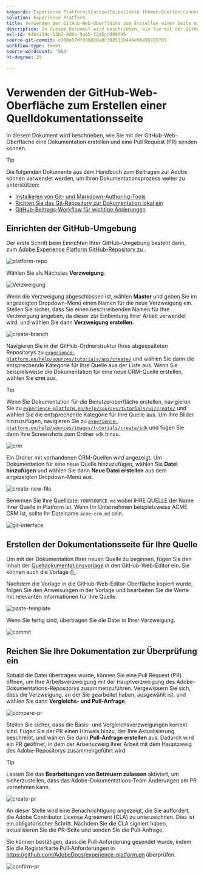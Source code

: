 ```yaml
---
keywords: Experience Platform;Startseite;beliebte Themen;Quellen;Connectoren;Quell-Connectoren;Quellen-SDK;SDK
solution: Experience Platform
title: Verwenden der GitHub-Web-Oberfläche zum Erstellen einer Seite mit der Quellendokumentation
description: In diesem Dokument wird beschrieben, wie Sie mit der GitHub-Web-Oberfläche eine Dokumentation erstellen und eine Pull Request (PR) senden können.
exl-id: 84b4219c-b3b2-4d0a-9a65-f2d5cd989f95
source-git-commit: e300e57df998836a8c388511b446e90499185705
workflow-type: tm+mt
source-wordcount: '564'
ht-degree: 2%

---
```


# Verwenden der GitHub-Web-Oberfläche zum Erstellen einer Quelldokumentationsseite

In diesem Dokument wird beschrieben, wie Sie mit der GitHub-Web-Oberfläche eine Dokumentation erstellen und eine Pull Request (PR) senden können.

>[!TIP]
>
>Die folgenden Dokumente aus dem Handbuch zum Beitragen zur Adobe können verwendet werden, um Ihren Dokumentationsprozess weiter zu unterstützen: <ul><li>[Installieren von Git- und Markdown-Authoring-Tools](https://experienceleague.adobe.com/docs/contributor/contributor-guide/setup/install-tools.html)</li><li>[Richten Sie das Git-Repository zur Dokumentation lokal ein](https://experienceleague.adobe.com/docs/contributor/contributor-guide/setup/local-repo.html)</li><li>[GitHub-Beitrags-Workflow für wichtige Änderungen](https://experienceleague.adobe.com/docs/contributor/contributor-guide/setup/full-workflow.html)</li></ul>

## Einrichten der GitHub-Umgebung

Der erste Schritt beim Einrichten Ihrer GitHub-Umgebung besteht darin, zum [Adobe Experience Platform GitHub-Repository zu ](https://github.com/AdobeDocs/experience-platform.en).

![platform-repo](../assets/platform-repo.png)

Wählen Sie als Nächstes **Verzweigung**.

![Verzweigung](../assets/fork.png)

Wenn die Verzweigung abgeschlossen ist, wählen **Master** und geben Sie im angezeigten Dropdown-Menü einen Namen für die neue Verzweigung ein. Stellen Sie sicher, dass Sie einen beschreibenden Namen für Ihre Verzweigung angeben, da dieser zur Einbindung Ihrer Arbeit verwendet wird, und wählen Sie dann **Verzweigung erstellen**.

![create-branch](../assets/create-branch.png)

Navigieren Sie in der GitHub-Ordnerstruktur Ihres abgespalteten Repositorys zu [`experience-platform.en/help/sources/tutorials/api/create/`](https://github.com/AdobeDocs/experience-platform.en/tree/main/help/sources/tutorials/api/create) und wählen Sie dann die entsprechende Kategorie für Ihre Quelle aus der Liste aus. Wenn Sie beispielsweise die Dokumentation für eine neue CRM-Quelle erstellen, wählen Sie **crm** aus.

>[!TIP]
>
>Wenn Sie Dokumentation für die Benutzeroberfläche erstellen, navigieren Sie zu [`experience-platform.en/help/sources/tutorials/ui/create/`](https://github.com/AdobeDocs/experience-platform.en/tree/main/help/sources/tutorials/ui/create) und wählen Sie die entsprechende Kategorie für Ihre Quelle aus. Um Ihre Bilder hinzuzufügen, navigieren Sie zu [`experience-platform.en/help/sources/images/tutorials/create/sdk`](https://github.com/AdobeDocs/experience-platform.en/tree/main/help/sources/images/tutorials/create) und fügen Sie dann Ihre Screenshots zum Ordner `sdk` hinzu.

![crm](../assets/crm.png)

Ein Ordner mit vorhandenen CRM-Quellen wird angezeigt. Um Dokumentation für eine neue Quelle hinzuzufügen, wählen Sie **Datei hinzufügen** und wählen Sie dann **Neue Datei erstellen** aus dem angezeigten Dropdown-Menü aus.

![create-new-file](../assets/create-new-file.png)

Benennen Sie Ihre Quelldatei `YOURSOURCE.md` wobei IHRE QUELLE der Name Ihrer Quelle in Platform ist. Wenn Ihr Unternehmen beispielsweise ACME CRM ist, sollte Ihr Dateiname `acme-crm.md` sein.

![git-interface](../assets/git-interface.png)

## Erstellen der Dokumentationsseite für Ihre Quelle

Um mit der Dokumentation Ihrer neuen Quelle zu beginnen, fügen Sie den Inhalt der [Quelldokumentationsvorlage](./template.md) in den GitHub-Web-Editor ein. Sie können auch die Vorlage ([) ](../assets/api-template.zip).

Nachdem die Vorlage in die GitHub-Web-Editor-Oberfläche kopiert wurde, folgen Sie den Anweisungen in der Vorlage und bearbeiten Sie die Werte mit relevanten Informationen für Ihre Quelle.

![paste-template](../assets/paste-template.png)

Wenn Sie fertig sind, übertragen Sie die Datei in Ihrer Verzweigung.

![commit](../assets/commit.png)

## Reichen Sie Ihre Dokumentation zur Überprüfung ein

Sobald die Datei übertragen wurde, können Sie eine Pull Request (PR) öffnen, um Ihre Arbeitsverzweigung mit der Hauptverzweigung des Adobe-Dokumentations-Repositorys zusammenzuführen. Vergewissern Sie sich, dass die Verzweigung, an der Sie gearbeitet haben, ausgewählt ist, und wählen Sie dann **Vergleichs- und Pull-Anfrage**.

![compare-pr](../assets/compare-pr.png)

Stellen Sie sicher, dass die Basis- und Vergleichsverzweigungen korrekt sind. Fügen Sie der PR einen Hinweis hinzu, der Ihre Aktualisierung beschreibt, und wählen Sie dann **Pull-Anfrage erstellen** aus. Dadurch wird ein PR geöffnet, in dem der Arbeitszweig Ihrer Arbeit mit dem Hauptzweig des Adobe-Repositorys zusammengeführt wird.

>[!TIP]
>
>Lassen Sie das **Bearbeitungen von Betreuern zulassen** aktiviert, um sicherzustellen, dass das Adobe-Dokumentations-Team Änderungen am PR vornehmen kann.

![create-pr](../assets/create-pr.png)

An dieser Stelle wird eine Benachrichtigung angezeigt, die Sie auffordert, die Adobe Contributor License Agreement (CLA) zu unterzeichnen. Dies ist ein obligatorischer Schritt. Nachdem Sie die CLA signiert haben, aktualisieren Sie die PR-Seite und senden Sie die Pull-Anfrage.

Sie können bestätigen, dass die Pull-Anforderung gesendet wurde, indem Sie die Registerkarte Pull-Anforderungen in https://github.com/AdobeDocs/experience-platform.en überprüfen.

![confirm-pr](../assets/confirm-pr.png)
